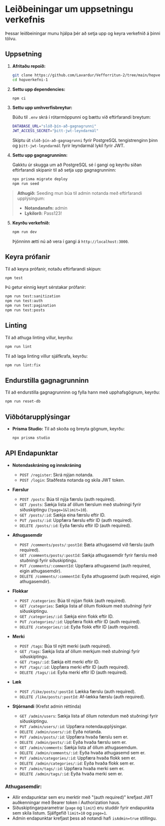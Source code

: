 # Leiðbeiningar um uppsetningu verkefnis

Þessar leiðbeiningar munu hjálpa þér að setja upp og keyra verkefnið á þinni tölvu.

## Uppsetning

1. **Afritaðu repoið:**

   ```sh
   git clone https://github.com/Lavardur/Vefforritun-2/tree/main/hopverkefni-1.git
   cd hopverkefni-1
   ```

2. **Settu upp dependencies:**

   ```sh
   npm ci
   ```

3. **Settu upp umhverfisbreytur:**

   Búðu til `.env` skrá í rótarmöppunni og bættu við eftirfarandi breytum:

   ```sh
   DATABASE_URL="slóð-þín-að-gagnagrunni"
   JWT_ACCESS_SECRET="þitt-jwt-leyndarmál"
   ```

   Skiptu út `slóð-þín-að-gagnagrunni` fyrir PostgreSQL tengistrenginn þinn og `þitt-jwt-leyndarmál` fyrir leyndarmál lykil fyrir JWT.

4. **Settu upp gagnagrunninn:**

   Gakktu úr skugga um að PostgreSQL sé í gangi og keyrðu síðan eftirfarandi skipanir til að setja upp gagnagrunninn:

   ```sh
   npx prisma migrate deploy
   npm run seed
   ```

  > **Athugið:** Seeding mun búa til admin notanda með eftirfarandi upplýsingum:
  >
  > - **Notandanafn:** admin
  > - **Lykilorð:** Pass123!

5. **Keyrðu verkefnið:**

   ```sh
   npm run dev
   ```

   Þjónninn ætti nú að vera í gangi á `http://localhost:3000`.

## Keyra prófanir

Til að keyra prófanir, notaðu eftirfarandi skipun:

```sh
npm test
```

Þú getur einnig keyrt sérstakar prófanir:

```sh
npm run test:sanitization
npm run test:auth
npm run test:pagination
npm run test:posts
```

## Linting

Til að athuga linting villur, keyrðu:

```sh
npm run lint
```

Til að laga linting villur sjálfkrafa, keyrðu:

```sh
npm run lint:fix
```

## Endurstilla gagnagrunninn

Til að endurstilla gagnagrunninn og fylla hann með upphafsgögnum, keyrðu:

```sh
npm run reset-db
```

## Viðbótarupplýsingar

- **Prisma Studio:** Til að skoða og breyta gögnum, keyrðu:

  ```sh
  npx prisma studio
  ```

## API Endapunktar

- **Notendaskráning og innskráning**
  - `POST /register`: Skrá nýjan notanda.
  - `POST /login`: Staðfesta notanda og skila JWT token.

- **Færslur**
  - `POST /posts`: Búa til nýja færslu (auth required).
  - `GET /posts`: Sækja lista af öllum færslum með stuðningi fyrir síðuskiptingu (`?page=1&limit=10`).
  - `GET /posts/:id`: Sækja eina færslu eftir ID.
  - `PUT /posts/:id`: Uppfæra færslu eftir ID (auth required).
  - `DELETE /posts/:id`: Eyða færslu eftir ID (auth required).

- **Athugasemdir**
  - `POST /comments/posts/:postId`: Bæta athugasemd við færslu (auth required).
  - `GET /comments/posts/:postId`: Sækja athugasemdir fyrir færslu með stuðningi fyrir síðuskiptingu.
  - `PUT /comments/:commentId`: Uppfæra athugasemd (auth required, eigin athugasemdir).
  - `DELETE /comments/:commentId`: Eyða athugasemd (auth required, eigin athugasemdir).

- **Flokkar**
  - `POST /categories`: Búa til nýjan flokk (auth required).
  - `GET /categories`: Sækja lista af öllum flokkum með stuðningi fyrir síðuskiptingu.
  - `GET /categories/:id`: Sækja einn flokk eftir ID.
  - `PUT /categories/:id`: Uppfæra flokk eftir ID (auth required).
  - `DELETE /categories/:id`: Eyða flokk eftir ID (auth required).

- **Merki**
  - `POST /tags`: Búa til nýtt merki (auth required).
  - `GET /tags`: Sækja lista af öllum merkjum með stuðningi fyrir síðuskiptingu.
  - `GET /tags/:id`: Sækja eitt merki eftir ID.
  - `PUT /tags/:id`: Uppfæra merki eftir ID (auth required).
  - `DELETE /tags/:id`: Eyða merki eftir ID (auth required).

- **Læk**
  - `POST /like/posts/:postId`: Lækka færslu (auth required).
  - `DELETE /like/posts/:postId`: Af-lækka færslu (auth required).

- **Stjórnandi** (Krefst admin réttinda)
  - `GET /admin/users`: Sækja lista af öllum notendum með stuðningi fyrir síðuskiptingu.
  - `PUT /admin/users/:id`: Uppfæra notendaupplýsingar.
  - `DELETE /admin/users/:id`: Eyða notanda.
  - `PUT /admin/posts/:id`: Uppfæra hvaða færslu sem er.
  - `DELETE /admin/posts/:id`: Eyða hvaða færslu sem er.
  - `GET /admin/comments`: Sækja lista af öllum athugasemdum.
  - `DELETE /admin/comments/:id`: Eyða hvaða athugasemd sem er.
  - `PUT /admin/categories/:id`: Uppfæra hvaða flokk sem er.
  - `DELETE /admin/categories/:id`: Eyða hvaða flokk sem er.
  - `PUT /admin/tags/:id`: Uppfæra hvaða merki sem er.
  - `DELETE /admin/tags/:id`: Eyða hvaða merki sem er.

### Athugasemdir:

- Allir endapunktar sem eru merktir með "(auth required)" krefjast JWT auðkenningar með Bearer token í Authorization haus.
- Síðuskiptingarparametrar (`page` og `limit`) eru studdir fyrir endapunkta sem skila listum. Sjálfgefið `limit=10` og `page=1`.
- Admin endapunktar krefjast þess að notandi hafi `isAdmin=true` stillingu.
